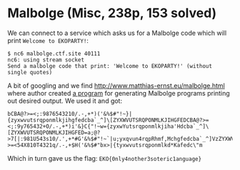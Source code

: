 # Malbolge (Misc, 238p, 153 solved)

We can connect to a service which asks us for a Malbolge code which will print `Welcome to EKOPARTY!`:

```
$ nc6 malbolge.ctf.site 40111
nc6: using stream socket
Send a malbolge code that print: 'Welcome to EKOPARTY!' (without single quotes)
```

A bit of googling and we find http://www.matthias-ernst.eu/malbolge.html where author created [a program](finder.c) for generating Malbolge programs printing out desired output.
We used it and got:

```
bCBA@?>=<;:9876543210/.-,+*)('&%$#"!~}|{zyxwvutsrqponmlkjihgfedcba`_^]\[ZYXWVUTSRQPONMLKJIHGFEDCBA@?>=<;:9y765432+O/.-,+*)i'&}C{"!~w={zyxwYutsrqponmlkjiha'Hdcba`_^]\[ZYXWVUTSRQPONMLKJIHGFED=a;@?>7[|:981U543s10/.',+*#G'&%$#"!~`|u;yxqvun4rqpRhmf,Mchgfedcba`_^]VzZYXWVUTSRQJnNM/KDIBfFEDCBA#?>=<54X810T4321q/.-,+$H('&%$#"bx>|{tyxwvutsrqponmlkd*Kafedc\"m
```

Which in turn gave us the flag: `EKO{0nly4nother3soteric1anguage}`

